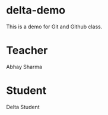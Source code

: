 # delta-demo
This is a demo for Git and Github class.

# Teacher 
Abhay Sharma

# Student
Delta Student